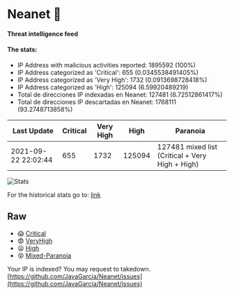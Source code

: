 # Neanet :hocho:
#### Threat intelligence feed
#### The stats:

- IP Address with malicious activities reported: 1895592 (100%)
- IP Address categorized as 'Critical':  655 (0.0345538491405%)
- IP Address categorized as 'Very High':  1732 (0.0913698728418%)
- IP Address categorized as 'High':  125094 (6.59920489219)
- Total de direcciones IP indexadas en Neanet:  127481 (6.72512861417%)
- Total de direcciones IP descartadas en Neanet:  1768111 (93.2748713858%)

| Last Update | Critical | Very High | High | Paranoia |
| --- | --- | --- | --- | --- |
| 2021-09-22 22:02:44 | 655 | 1732 | 125094 | 127481 mixed list (Critical + Very High + High)|

![Stats](https://docs.google.com/spreadsheets/d/e/2PACX-1vSnaNMIXVabIpDJjufMlzH7poXnshF3mgd8Is1g9ytUEzVsP5my4Trn8f-xkoLLQ38xpL3HtmUexLo6/pubchart?oid=501124687&format=image)

For the historical stats go to: [link](/stats.csv)
## Raw
- :scream: [Critical](https://raw.githubusercontent.com/JavaGarcia/Neanet/master/blacklists/neanet_critical.txt)
- :fearful: [VeryHigh](https://raw.githubusercontent.com/JavaGarcia/Neanet/master/blacklists/neanet_veryHigh.txtt)
- :frowning: [High](https://raw.githubusercontent.com/JavaGarcia/Neanet/master/blacklists/neanet_high.txt)
- :dizzy_face: [Mixed-Paranoia](https://raw.githubusercontent.com/JavaGarcia/Neanet/master/blacklists/neanet_all.txt)


Your IP is indexed? You may request to takedown. [https://github.com/JavaGarcia/Neanet/issues](https://github.com/JavaGarcia/Neanet/issues)




























































































































































































































































































































































































































































































































































































































































































































































































































































































































































































































































































































































































































































































































































































































































































































































































































































































































































































































































































































































































































































































































































































































































































































































































































































































































































































































































































































































































































































































































































































































































































































































































































































































































































































































































































































































































































































































































































































































































































































































































































































































































































































































































































































































































































































































































































































































































































































































































































































































































































































































































































































































































































































































































































































































































































































































































































































































































































































































































































































































































































































































































































































































































































































































































































































































































































































































































































































































































































































































































































































































































































































































































































































































































































































































































































































































































































































































































































































































































































































































































































































































































































































































































































































































































































































































































































































































































































































































































































































































































































































































































































































































